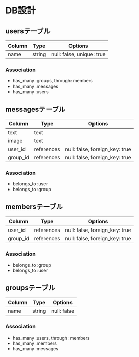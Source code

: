 # DB設計


## usersテーブル

|Column|Type|Options|
|------|----|-------|
|name|string|null: false, unique: true|

### Association
- has_many :groups, through: members
- has_many :messages
- has_many :users

## messagesテーブル

|Column|Type|Options|
|------|----|-------|
|text|text|
|image|text|
|user_id|references|null: false, foreign_key: true|
|group_id|references|null: false, foreign_key: true|


### Association
- belongs_to :user
- belongs_to :group


## membersテーブル

|Column|Type|Options|
|------|----|-------|
|user_id|references|null: false, foreign_key: true|
|group_id|references|null: false, foreign_key: true|

### Association
- belongs_to :group
- belongs_to :user


## groupsテーブル

|Column|Type|Options|
|------|----|-------|
|name|string|null: false|

### Association
- has_many :users, through :members
- has_many :members
- has_many :messages

